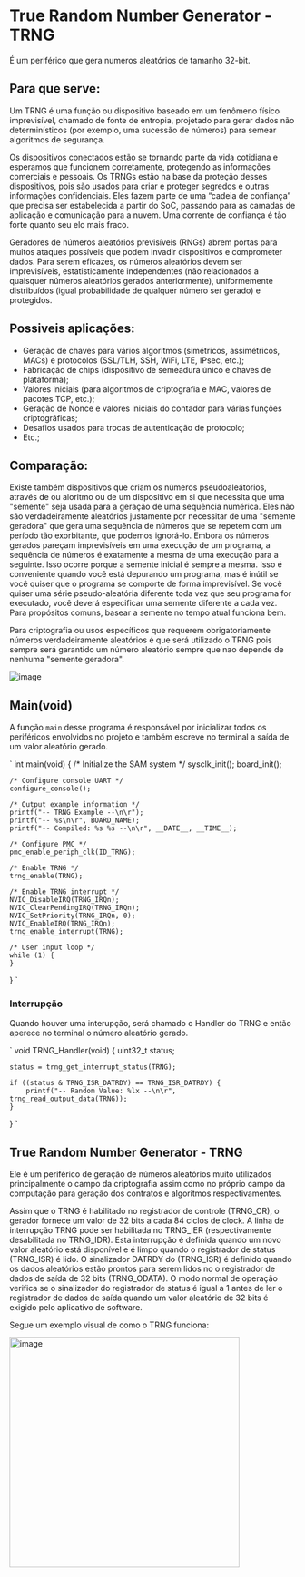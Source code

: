 # True Random Number Generator - TRNG

É um periférico que gera numeros aleatórios de tamanho 32-bit.

## Para que serve:

Um TRNG é uma função ou dispositivo baseado em um fenômeno físico imprevisível, chamado de fonte de entropia, projetado para gerar dados não determinísticos (por exemplo, uma sucessão de números) para semear algoritmos de segurança.

Os dispositivos conectados estão se tornando parte da vida cotidiana e esperamos que funcionem corretamente, protegendo as informações comerciais e pessoais. Os TRNGs estão na base da proteção desses dispositivos, pois são usados para criar e proteger segredos e outras informações confidenciais. Eles fazem parte de uma “cadeia de confiança” que precisa ser estabelecida a partir do SoC, passando para as camadas de aplicação e comunicação para a nuvem. Uma corrente de confiança é tão forte quanto seu elo mais fraco.

Geradores de números aleatórios previsíveis (RNGs) abrem portas para muitos ataques possíveis que podem invadir dispositivos e comprometer dados. Para serem eficazes, os números aleatórios devem ser imprevisíveis, estatisticamente independentes (não relacionados a quaisquer números aleatórios gerados anteriormente), uniformemente distribuídos (igual probabilidade de qualquer número ser gerado) e protegidos.

## Possiveis aplicações:

- Geração de chaves para vários algoritmos (simétricos, assimétricos, MACs) e protocolos (SSL/TLH, SSH, WiFi, LTE, IPsec, etc.);
- Fabricação de chips (dispositivo de semeadura único e chaves de plataforma);
- Valores iniciais (para algoritmos de criptografia e MAC, valores de pacotes TCP, etc.);
- Geração de Nonce e valores iniciais do contador para várias funções criptográficas;
- Desafios usados para trocas de autenticação de protocolo;
- Etc.;

## Comparação:

Existe também dispositivos que criam os números pseudoaleátorios, através de ou aloritmo ou de um dispositivo em si que necessita que uma "semente" seja usada para a geração de uma sequência numérica. Eles não são verdadeiramente aleatórios justamente por necessitar de uma "semente geradora" que gera uma sequência de números que se repetem com um período tão exorbitante, que podemos ignorá-lo. Embora os números gerados pareçam imprevisíveis em uma execução de um programa, a sequência de números é exatamente a mesma de uma execução para a seguinte. Isso ocorre porque a semente inicial é sempre a mesma. Isso é conveniente quando você está depurando um programa, mas é inútil se você quiser que o programa se comporte de forma imprevisível. Se você quiser uma série pseudo-aleatória diferente toda vez que seu programa for executado, você deverá especificar uma semente diferente a cada vez. Para propósitos comuns, basear a semente no tempo atual funciona bem.

Para criptografia ou usos específicos que requerem obrigatoriamente números verdadeiramente aleatórios é que será utilizado o TRNG pois sempre será garantido um número aleatório sempre que nao depende de nenhuma "semente geradora".

![image](https://user-images.githubusercontent.com/62663074/171724487-b2a4dfa9-dd34-4ed6-ab44-5fcc74792ae4.png)

## Main(void)

A função `main` desse programa é responsável por inicializar todos os periféricos envolvidos no projeto e também escreve no terminal a saída de um valor aleatório gerado.

`
int main(void)
{
	/* Initialize the SAM system */
	sysclk_init();
	board_init();

	/* Configure console UART */
	configure_console();

	/* Output example information */
	printf("-- TRNG Example --\n\r");
	printf("-- %s\n\r", BOARD_NAME);
	printf("-- Compiled: %s %s --\n\r", __DATE__, __TIME__);

	/* Configure PMC */
	pmc_enable_periph_clk(ID_TRNG);

	/* Enable TRNG */
	trng_enable(TRNG);

	/* Enable TRNG interrupt */
	NVIC_DisableIRQ(TRNG_IRQn);
	NVIC_ClearPendingIRQ(TRNG_IRQn);
	NVIC_SetPriority(TRNG_IRQn, 0);
	NVIC_EnableIRQ(TRNG_IRQn);
	trng_enable_interrupt(TRNG);

	/* User input loop */
	while (1) {
	}
}
`

### Interrupção

Quando houver uma interupção, será chamado o Handler do TRNG e então aperece no terminal o número aleatório gerado.

`
void TRNG_Handler(void)
{
	uint32_t status;

	status = trng_get_interrupt_status(TRNG);

	if ((status & TRNG_ISR_DATRDY) == TRNG_ISR_DATRDY) {
		printf("-- Random Value: %lx --\n\r", trng_read_output_data(TRNG));
	}
}
`

## True Random Number Generator - TRNG

Ele é um periférico de geração de números aleatórios muito utilizados principalmente o campo da criptografia assim como no próprio campo da computação para geração dos contratos e algoritmos respectivamentes.

Assim que o TRNG é habilitado no registrador de controle (TRNG_CR), o gerador fornece um valor de 32 bits a cada 84 ciclos de clock. A linha de interrupção TRNG pode ser habilitada no TRNG_IER (respectivamente desabilitada no TRNG_IDR). Esta interrupção é definida quando um novo valor aleatório está disponível e é limpo quando o registrador de status (TRNG_ISR) é lido. O sinalizador DATRDY do (TRNG_ISR) é definido quando os dados aleatórios estão prontos para serem lidos no
o registrador de dados de saída de 32 bits (TRNG_ODATA). O modo normal de operação verifica se o sinalizador do registrador de status é igual a 1 antes de ler o registrador de dados de saída quando um valor aleatório de 32 bits é exigido pelo aplicativo de software.

Segue um exemplo visual de como o TRNG funciona:

<img width="405" alt="image" src="https://user-images.githubusercontent.com/62663074/172023626-c8ba8207-ef9b-447b-8353-606c574c170c.png">




















































